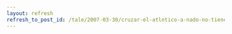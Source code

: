 ```yaml
---
layout: refresh
refresh_to_post_id: /tale/2007-03-30/cruzar-el-atlntico-a-nado-no-tiene-precio
---
```

